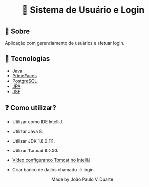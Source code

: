 <h1 align="center">👤 Sistema de Usuário e Login<h1>
<p align="center">
</p>

## 🔖 Sobre

<p align="center">

Aplicação com gerenciamento de usuários e efetuar login.

</p>



## 🚀 Tecnologias

- [Java](https://www.java.com/pt-BR/)
- [PrimeFaces](https://www.primefaces.org/showcase/index.xhtml/)
- [PostgreSQL](https://www.postgresql.org/)
- [JPA](https://www.oracle.com/java/technologies/persistence-jsp.html)
- [JSF](https://www.oracle.com/java/technologies/javaserverfaces.html)

## ❓ Como utilizar?

<p>

- Utilizar como IDE IntelliJ.

- Utilizar Java 8.

- Utilizar JDK 1.8.0_111.

- Utilizar Tomcat 9.0.56.
- <a href="https://youtu.be/4rXvzA2SRtA">Vídeo configurando Tomcat no IntelliJ</a>

- Criar banco de dados chamado -> login.

</p>

<p align="center">
Made by João Paulo V. Duarte.
</p>

